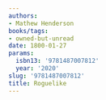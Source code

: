 ```yaml
---
authors:
- Mathew Henderson
books/tags:
- owned-but-unread
date: 1800-01-27
params:
  isbn13: '9781487007812'
  year: '2020'
slug: '9781487007812'
title: Roguelike
---
```


<!--more-->